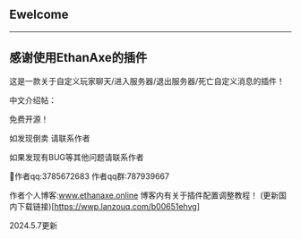 ## Ewelcome

------

## 感谢使用EthanAxe的插件

这是一款关于自定义玩家聊天/进入服务器/退出服务器/死亡自定义消息的插件！

中文介绍帖：

免费开源！

如发现倒卖 请联系作者

如果发现有BUG等其他问题请联系作者

🐧作者qq:3785672683 作者qq群:787939667

作者个人博客:www.ethanaxe.online 博客内有关于插件配置调整教程！
(更新国内下载链接)[https://wwp.lanzouq.com/b00651ehvg]

2024.5.7更新
